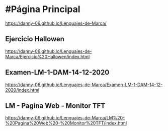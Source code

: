 # #Página Principal
https://danny-06.github.io/Lenguajes-de-Marca/

## Ejercicio Hallowen
https://danny-06.github.io/Lenguajes-de-Marca/Ejercicio%20Hallowen/index.html

## Examen-LM-1-DAM-14-12-2020
https://danny-06.github.io/Lenguajes-de-Marca/Examen-LM-1-DAM-14-12-2020/index.html

## LM - Pagina Web - Monitor TFT
https://danny-06.github.io/Lenguajes-de-Marca/LM%20-%20Pagina%20Web%20-%20Monitor%20TFT/index.html
